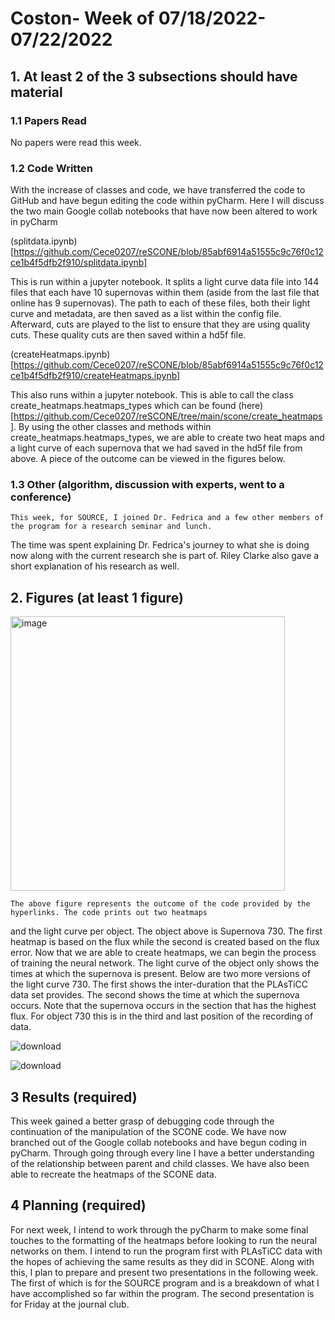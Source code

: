 # Coston- Week of 07/18/2022-07/22/2022

## 1. At least 2 of the 3 subsections should have material

### 1.1 Papers Read

No papers were read this week.

### 1.2 Code Written

With the increase of classes and code, we have transferred the code to GitHub and have begun editing the code within 
pyCharm. Here I will discuss the two main Google collab notebooks that have now been altered to work in pyCharm

(splitdata.ipynb)[https://github.com/Cece0207/reSCONE/blob/85abf6914a51555c9c76f0c12ce1b4f5dfb2f910/splitdata.ipynb] 

This is run within a jupyter notebook. It splits a light curve data file into 144 files that each have 10 supernovas 
within them (aside from the last file that online has 9 supernovas). The path to each of these files, both their light 
curve and metadata, are then saved as a list within the config file. Afterward, cuts are played to the list to ensure 
that they are using quality cuts. These quality cuts are then saved within a hd5f file.

(createHeatmaps.ipynb)[https://github.com/Cece0207/reSCONE/blob/85abf6914a51555c9c76f0c12ce1b4f5dfb2f910/createHeatmaps.ipynb]

This also runs within a jupyter notebook. This is able to call the class create_heatmaps.heatmaps_types which can be 
found (here)[https://github.com/Cece0207/reSCONE/tree/main/scone/create_heatmaps]. By using the other classes and 
methods within  create_heatmaps.heatmaps_types, we are able to create two heat maps and a light curve of each supernova 
that we had saved in the hd5f file from above. A piece of the outcome can be viewed in the figures below. 

### 1.3 Other (algorithm, discussion with experts, went to a conference)
	This week, for SOURCE, I joined Dr. Fedrica and a few other members of the program for a research seminar and lunch. 
  The time was spent explaining Dr. Fedrica's journey to what she is doing now along with the current research she is
  part of. Riley Clarke also gave a short explanation of his research as well.  

## 2. Figures (at least 1 figure)
<img width="439" alt="image" src="https://user-images.githubusercontent.com/107265822/180478595-1c92eb74-ed7f-4f30-8f34-ab05dcbad649.png">

	The above figure represents the outcome of the code provided by the hyperlinks. The code prints out two heatmaps
  and the light curve per object. The object above is Supernova 730. The first heatmap is based on the flux while 
  the second is created based on the flux error. Now that we are able to create heatmaps, we can begin the process 
  of training the neural network. The light curve of the object only shows the times at which the supernova is present. 
  Below are two more versions of the light curve 730. The first shows the inter-duration that the PLAsTiCC data set 
  provides. The second shows the time at which the supernova occurs. Note that the supernova occurs in the section 
  that has the highest flux. For object 730 this is in the third and last position of the recording of data.
  
![download](https://user-images.githubusercontent.com/107265822/180478834-729d2950-f501-41b3-b270-fef74ef2f970.png)

![download](https://user-images.githubusercontent.com/107265822/180478846-61206d50-8d1d-4143-a20c-b9416c9e877c.png)

## 3 Results (required)
This week gained a better grasp of debugging code through the continuation of the manipulation of the SCONE code. 
We have now branched out of the Google collab notebooks and have begun coding in pyCharm. Through going through 
every line I have a better understanding of the relationship between parent and child classes. We have also been 
able to recreate the heatmaps of the SCONE data.  

## 4 Planning (required)
For next week, I intend to work through the pyCharm to make some final touches to the formatting of the heatmaps 
before looking to run the neural networks on them. I intend to run the program first with PLAsTiCC data with the 
hopes of achieving the same results as they did in SCONE. Along with this, I plan to prepare and present two 
presentations in the following week. The first of which is for the SOURCE program and is a breakdown of what I 
have accomplished so far within the program. The second presentation is for Friday at the journal club. 



